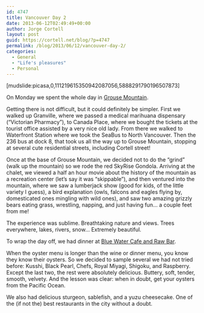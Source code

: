 ```yaml
---
id: 4747
title: Vancouver Day 2
date: 2013-06-12T02:49:49+00:00
author: Jorge Cortell
layout: post
guid: https://cortell.net/blog/?p=4747
permalink: /blog/2013/06/12/vancouver-day-2/
categories:
  - General
  - "Life's pleasures"
  - Personal
---
```

[mudslide:picasa,0,111219615350942087056,5888291790196507873]

On Monday we spent the whole day in <a title="https://grousemountain.com" href="https://grousemountain.com" target="_blank">Grouse Mountain</a>.

Getting there is not difficult, but it could definitely be simpler. First we walked up Granville, where we passed a medical marihuana dispensary (“Victorian Pharmacy”), to Canada Place, where we bought the tickets at the tourist office assisted by a very nice old lady. From there we walked to Waterfront Station where we took the SeaBus to North Vancouver. Then the 236 bus at dock 8, that took us all the way up to Grouse Mountain, stopping at several cute residential streets, including Cortell street!

Once at the base of Grouse Mountain, we decided not to do the “grind” (walk up the mountain) so we rode the red SkyRise Gondola. Arriving at the chalet, we viewed a half an hour movie about the history of the mountain as a recreation center (let’s say it was “skippable”), and then ventured into the mountain, where we saw a lumberjack show (good for kids, of the little variety I guess), a bird explanation (owls, falcons and eagles flying by, domesticated ones mingling with wild ones), and saw two amazing grizzly bears eating grass, wrestling, napping, and just having fun… a couple feet from me!

The experience was sublime. Breathtaking nature and views. Trees everywhere, lakes, rivers, snow… Extremely beautiful.

To wrap the day off, we had dinner at <a title="https://www.bluewatercafe.net" href="https://www.bluewatercafe.net" target="_blank">Blue Water Cafe and Raw Bar</a>.

When the oyster menu is longer than the wine or dinner menu, you know they know their oysters. So we decided to sample several we had not tried before: Kusshi, Black Pearl, Chefs, Royal Miyagi, Shigoku, and Raspberry. Except the last two, the rest were absolutely delicious. Buttery, soft, tender, smooth, velvety. And the lesson was clear: when in doubt, get your oysters from the Pacific Ocean. 

We also had delicious sturgeon, sablefish, and a yuzu cheesecake. One of the (if not the) best restaurants in the city without a doubt.
